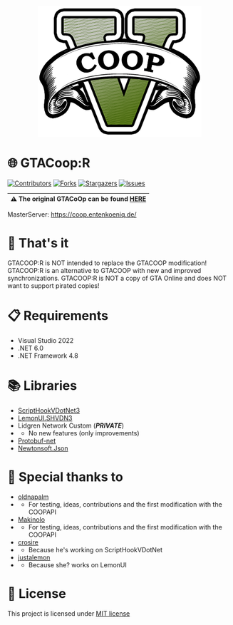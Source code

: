 <p align="center">
  <img src="Images/LOGO.png?raw=true" alt="GTACoop:R Image"/>
</p>

# 🌐 GTACoop:R
[![Contributors][contributors-shield]][contributors-url]
[![Forks][forks-shield]][forks-url]
[![Stargazers][stars-shield]][stars-url]
[![Issues][issues-shield]][issues-url]

| ⚠️ The original GTACoOp can be found [HERE](https://gtacoop.com/) |
| --- |

MasterServer: https://coop.entenkoeniq.de/

# 🧠 That's it
GTACOOP:R is NOT intended to replace the GTACOOP modification! GTACOOP:R is an alternative to GTACOOP with new and improved synchronizations. GTACOOP:R is NOT a copy of GTA Online and does NOT want to support pirated copies!

# 📋 Requirements
- Visual Studio 2022
- .NET 6.0
- .NET Framework 4.8

# 📚 Libraries
- [ScriptHookVDotNet3](https://github.com/crosire/scripthookvdotnet/tree/ca82751b7cc8bdf2203d361b27fe0d1aa895eb55)
- [LemonUI.SHVDN3](https://github.com/justalemon/LemonUI/tree/1342949cd19eaa4115990793311681ea1568054c)
- Lidgren Network Custom (***PRIVATE***)
- - No new features (only improvements)
- [Protobuf-net](https://www.nuget.org/packages/protobuf-net/2.4.6)
- [Newtonsoft.Json](https://www.nuget.org/packages/Newtonsoft.Json/13.0.1)

# 🦆 Special thanks to
- [oldnapalm](https://github.com/oldnapalm)
- - For testing, ideas, contributions and the first modification with the COOPAPI
- [Makinolo](https://github.com/Makinolo)
- - For testing, ideas, contributions and the first modification with the COOPAPI
- [crosire](https://github.com/crosire)
- - Because he's working on ScriptHookVDotNet
- [justalemon](https://github.com/justalemon)
- - Because she? works on LemonUI

# 📝 License
This project is licensed under [MIT license](https://github.com/GTACoop-R/GTACoop-R/blob/main/LICENSE)

[contributors-shield]: https://img.shields.io/github/contributors/GTACoop-R/GTACoop-R.svg?style=for-the-badge
[contributors-url]: https://github.com/GTACoop-R/GTACoop-R/graphs/contributors
[forks-shield]: https://img.shields.io/github/forks/GTACoop-R/GTACoop-R.svg?style=for-the-badge
[forks-url]: https://github.com/GTACoop-R/GTACoop-R/network/members
[stars-shield]: https://img.shields.io/github/stars/GTACoop-R/GTACoop-R.svg?style=for-the-badge
[stars-url]: https://github.com/GTACoop-R/GTACoop-R/stargazers
[issues-shield]: https://img.shields.io/github/issues/GTACoop-R/GTACoop-R.svg?style=for-the-badge
[issues-url]: https://github.com/GTACoop-R/GTACoop-R/issues
